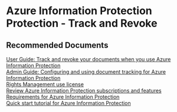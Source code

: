 <properties
	pageTitle="Azure Information Protection - Track and Revoke"
	description="Azure Information Protection - Track and Revoke"
	service="microsoft.aip"
	resource="aip"
	authors="orbarak-ms"
	ms.author="orbarak"
	articleId="Client_Track_Revoke"
	displayOrder=""
	selfHelpType="generic"
	supportTopicIds="32584380"
	resourceTags=""
	productPesIds="14997"
	cloudEnvironments="public"
/>

# Azure Information Protection Protection - Track and Revoke

## **Recommended Documents**

[User Guide: Track and revoke your documents when you use Azure Information Protection](https://docs.microsoft.com/azure/information-protection/rms-client/client-track-revoke)<br>
[Admin Guide: Configuring and using document tracking for Azure Information Protection](https://docs.microsoft.com/azure/information-protection/rms-client/client-admin-guide-document-tracking)<br>
[Rights Management use license](https://docs.microsoft.com/azure/information-protection/configure-usage-rights#rights-management-use-license)<br>
[Review Azure Information Protection subscriptions and features](https://azure.microsoft.com/pricing/details/information-protection)<br>
[Requirements for Azure Information Protection](https://docs.microsoft.com/azure/information-protection/get-started/requirements)<br>
[Quick start tutorial for Azure Information Protection](https://docs.microsoft.com/azure/information-protection/get-started/infoprotect-quick-start-tutorial)
